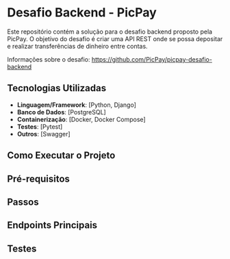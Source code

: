 # Desafio Backend - PicPay

Este repositório contém a solução para o desafio backend proposto pela PicPay. O objetivo do desafio é criar uma API REST onde se possa depositar e realizar transferências de dinheiro entre contas.

Informações sobre o desafio: https://github.com/PicPay/picpay-desafio-backend

## Tecnologias Utilizadas

- **Linguagem/Framework**: [Python, Django]
- **Banco de Dados**: [PostgreSQL]
- **Containerização**: [Docker, Docker Compose]
- **Testes**: [Pytest]
- **Outros**: [Swagger]

## Como Executar o Projeto

## Pré-requisitos

## Passos

## Endpoints Principais

## Testes
